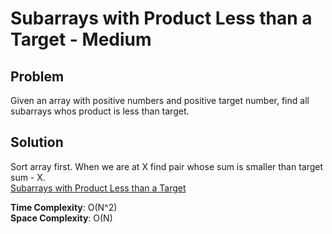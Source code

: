 # Subarrays with Product Less than a Target - Medium

## Problem
Given an array with positive numbers and positive target number, find all subarrays whos product is less than target.

## Solution
Sort array first. When we are at X find pair whose sum is smaller than target sum - X. <br />
[Subarrays with Product Less than a Target](https://github.com/jecjung520/Algorithm/blob/main/Two%20Pointers/Subarrays%20with%20Product%20Less%20than%20a%20Target%20-%20Medium/findSubarrays.cc)

**Time Complexity**: O(N^2) <br />
**Space Complexity**: O(N)
